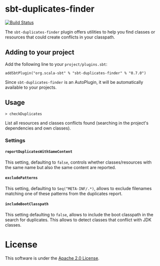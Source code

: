 # sbt-duplicates-finder

[![Build Status](https://travis-ci.org/sbt/sbt-duplicates-finder.svg?branch=master)](https://travis-ci.org/sbt/sbt-duplicates-finder)

The `sbt-duplicates-finder` plugin offers utilities to help you find classes or resources that could create conflicts in your classpath.

## Adding to your project

Add the following line to your `project/plugins.sbt`:

```
addSbtPlugin("org.scala-sbt" % "sbt-duplicates-finder" % "0.7.0")
```

Since `sbt-duplicates-finder` is an AutoPlugin, it will be automatically available to your projects.

## Usage

```
> checkDuplicates
```

List all resources and classes conflicts found (searching in the project's dependencies and own classes).

### Settings

#### `reportDuplicatesWithSameContent`

This setting, defaulting to `false`, controls whether classes/resources with the same name but also the
same content are reported.

#### `excludePatterns`

This setting, defaulting to `Seq(^META-INF/.*)`, allows to exclude filenames matching one of these patterns from the duplicates report.

#### `includeBootClasspath`

This setting defaulting to `false`, allows to include the boot classpath in the search for duplicates. This allows to detect classes that conflict with JDK classes.

# License

This software is under the [Apache 2.0 License](http://www.apache.org/licenses/LICENSE-2.0.html).
